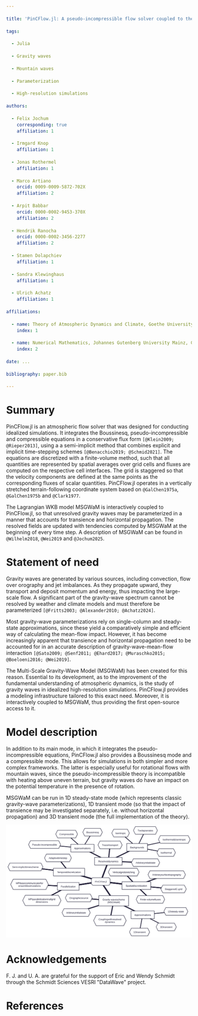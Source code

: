 ```yaml
---

title: 'PinCFlow.jl: A pseudo-incompressible flow solver coupled to the 3D transient gravity-wave model MSGWaM'

tags:

  - Julia

  - Gravity waves

  - Mountain waves

  - Parameterization

  - High-resolution simulations

authors:

  - Felix Jochum
    corresponding: true
    affiliation: 1

  - Irmgard Knop
    affiliation: 1

  - Jonas Rothermel
    affiliation: 1

  - Marco Artiano
    orcid: 0009-0009-5872-702X
    affiliation: 2

  - Arpit Babbar
    orcid: 0000-0002-9453-370X
    affiliation: 2

  - Hendrik Ranocha
    orcid: 0000-0002-3456-2277
    affiliation: 2

  - Stamen Dolapchiev
    affiliation: 1

  - Sandra Klewinghaus
    affiliation: 1

  - Ulrich Achatz
    affiliation: 1

affiliations:

  - name: Theory of Atmospheric Dynamics and Climate, Goethe University Frankfurt, Germany
    index: 1

  - name: Numerical Mathematics, Johannes Gutenberg University Mainz, Germany
    index: 2

date: ...

bibliography: paper.bib

---
```


# Summary

PinCFlow.jl is an atmospheric flow solver that was designed for conducting idealized simulations. It integrates the Boussinesq, pseudo-incompressible and compressible equations in a conservative flux form `[@Klein2009; @Rieper2013]`, using a a semi-implicit method that combines explicit and implicit time-stepping schemes `[@Benacchio2019; @Schmid2021]`. The equations are discretized with a finite-volume method, such that all quantities are represented by spatial averages over grid cells and fluxes are computed on the respective cell interfaces. The grid is staggered so that the velocity components are defined at the same points as the corresponding fluxes of scalar quantities. PinCFlow.jl operates in a vertically stretched terrain-following coordinate system based on `@GalChen1975a`, `@GalChen1975b` and `@Clark1977`.

The Lagrangian WKB model MSGWaM is interactively coupled to PinCFlow.jl, so that unresolved gravity waves may be parameterized in a manner that accounts for transience and horizontal propagation. The resolved fields are updated with tendencies computed by MSGWaM at the beginning of every time step. A description of MSGWaM can be found in `@Wilhelm2018`, `@Wei2019` and `@Jochum2025`.

# Statement of need

Gravity waves are generated by various sources, including convection, flow over orography and jet imbalances. As they propagate upward, they transport and deposit momentum and energy, thus impacting the large-scale flow. A significant part of the gravity-wave spectrum cannot be resolved by weather and climate models and must therefore be parameterized `[@Fritts2003; @Alexander2010; @Achatz2024]`.

Most gravity-wave parameterizations rely on single-column and steady-state approximations, since these yield a comparatively simple and efficient way of calculating the mean-flow impact. However, it has become increasingly apparent that transience and horizontal propagation need to be accounted for in an accurate description of gravity-wave-mean-flow interaction `[@Sato2009; @Senf2011; @Ehard2017; @Muraschko2015; @Boeloeni2016; @Wei2019]`.

The Multi-Scale Gravity-Wave Model (MSGWaM) has been created for this reason. Essential to its development, as to the improvement of the fundamental understanding of atmospheric dynamics, is the study of gravity waves in idealized high-resolution simulations. PinCFlow.jl provides a modeling infrastructure tailored to this exact need. Moreover, it is interactively coupled to MSGWaM, thus providing the first open-source access to it.

# Model description

In addition to its main mode, in which it integrates the pseudo-incompressible equations, PinCFlow.jl also provides a Boussinesq mode and a compressible mode. This allows for simulations in both simpler and more complex frameworks. The latter is especially useful for rotational flows with mountain waves, since the pseudo-incompressible theory is incompatible with heating above uneven terrain, but gravity waves do have an impact on the potential temperature in the presence of rotation.

MSGWaM can be run in 1D steady-state mode (which represents classic gravity-wave parameterizations), 1D transient mode (so that the impact of transience may be investigated separately, i.e. without horizontal propagation) and 3D transient mode (the full implementation of the theory).

![Overview of PinCFlow.jl's features.\label{features}](features.svg)

# Acknowledgements

F. J. and U. A. are grateful for the support of Eric and Wendy Schmidt through the Schmidt Sciences VESRI "DataWave" project.

# References
